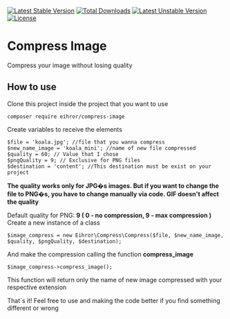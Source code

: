 [![Latest Stable Version](https://poser.pugx.org/eihror/compress-image/v/stable)](https://packagist.org/packages/eihror/compress-image)
[![Total Downloads](https://poser.pugx.org/eihror/compress-image/downloads)](https://packagist.org/packages/eihror/compress-image)
[![Latest Unstable Version](https://poser.pugx.org/eihror/compress-image/v/unstable)](https://packagist.org/packages/eihror/compress-image)
[![License](https://poser.pugx.org/eihror/compress-image/license)](https://packagist.org/packages/eihror/compress-image)

# Compress Image

Compress your image without losing quality

## How to use

Clone this project inside the project that you want to use

```
composer require eihror/compress-image
```

Create variables to receive the elements

```
$file = 'koala.jpg'; //file that you wanna compress
$new_name_image = 'koala_mini'; //name of new file compressed
$quality = 60; // Value that I chose
$pngQuality = 9; // Exclusive for PNG files
$destination = 'content'; //This destination must be exist on your project
```

**The quality works only for JPG�s images. But if you want to change the file to PNG�s, you have to change manually via code. GIF doesn't affect the quality**

Default quality for PNG: **9 ( 0 - no compression, 9 - max compression )**
Create a new instance of a class

```
$image_compress = new Eihror\Compress\Compress($file, $new_name_image, $quality, $pngQuality, $destination);
```

And make the compression calling the function **compress_image**

```
$image_compress->compress_image();
```

This function will return only the name of new image compressed with your respective extension

That´s it! Feel free to use and making the code better if you find something different or wrong
